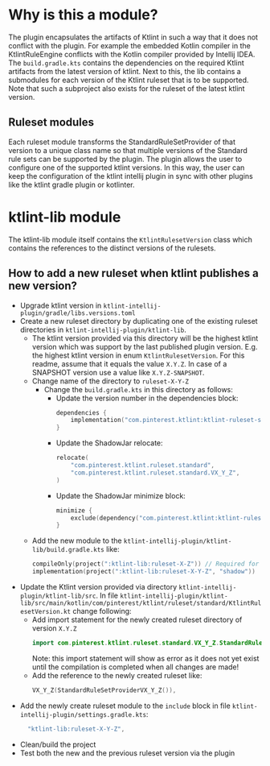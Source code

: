 # Why is this a module?

The plugin encapsulates the artifacts of Ktlint in such a way that it does not conflict with the plugin. For example the embedded Kotlin compiler in the KtlintRuleEngine conflicts with the Kotlin compiler provided by Intellij IDEA. The `build.gradle.kts` contains the dependencies on the required Ktlint artifacts from the latest version of ktlint. Next to this, the lib contains a submodules for each version of the Ktlint ruleset that is to be supported. Note that such a subproject also exists for the ruleset of the latest ktlint version.

## Ruleset modules

Each ruleset module transforms the StandardRuleSetProvider of that version to a unique class name so that multiple versions of the Standard rule sets can be supported by the plugin. The plugin allows the user to configure one of the supported ktlint versions. In this way, the user can keep the configuration of the ktlint intellij plugin in sync with other plugins like the ktlint gradle plugin or kotlinter.

# ktlint-lib module

The ktlint-lib module itself contains the `KtlintRulesetVersion` class which contains the references to the distinct versions of the rulesets. 

## How to add a new ruleset when ktlint publishes a new version?

* Upgrade ktlint version in `ktlint-intellij-plugin/gradle/libs.versions.toml`
* Create a new ruleset directory by duplicating one of the existing ruleset directories in `ktlint-intellij-plugin/ktlint-lib`.
  * The ktlint version provided via this directory will be the highest ktlint version which was support by the last published plugin version. E.g. the highest ktlint version in enum `KtlintRulesetVersion`. For this readme, assume that it equals the value `X.Y.Z`. In case of a SNAPSHOT version use a value like `X.Y.Z-SNAPSHOT`.
  * Change name of the directory to `ruleset-X-Y-Z`
    * Change the `build.gradle.kts` in this directory as follows:
      * Update the version number in the dependencies block:
        ```kotlin
        dependencies {
            implementation("com.pinterest.ktlint:ktlint-ruleset-standard:X.Y.Z")
        }
        ```
      * Update the ShadowJar relocate:
        ```kotlin
        relocate(
            "com.pinterest.ktlint.ruleset.standard",
            "com.pinterest.ktlint.ruleset.standard.VX_Y_Z",
        )
        ```
      * Update the ShadowJar minimize block:
        ```kotlin
        minimize {
            exclude(dependency("com.pinterest.ktlint:ktlint-ruleset-standard:X.Y.Z"))
        }
        ```
  * Add the new module to the `ktlint-intellij-plugin/ktlint-lib/build.gradle.kts` like:
    ```kotlin
    compileOnly(project(":ktlint-lib:ruleset-X-Z")) // Required for IDE
    implementation(project(":ktlint-lib:ruleset-X-Y-Z", "shadow"))
    ```
* Update the Ktlint version provided via directory `ktlint-intellij-plugin/ktlint-lib/src`. In file `ktlint-intellij-plugin/ktlint-lib/src/main/kotlin/com/pinterest/ktlint/ruleset/standard/KtlintRulesetVersion.kt` change following:
  * Add import statement for the newly created ruleset directory of version `X.Y.Z`
    ```kotlin
    import com.pinterest.ktlint.ruleset.standard.VX_Y_Z.StandardRuleSetProvider as StandardRuleSetProviderVX_Y_Z
    ```
    Note: this import statement will show as error as it does not yet exist until the compilation is completed when all changes are made!
  * Add the reference to the newly created ruleset like:
    ```kotlin
    VX_Y_Z(StandardRuleSetProviderVX_Y_Z()),
    ```
* Add the newly create ruleset module to the `include` block in file `ktlint-intellij-plugin/settings.gradle.kts`:
  ```kotlin
    "ktlint-lib:ruleset-X-Y-Z",
  ```
* Clean/build the project
* Test both the new and the previous ruleset version via the plugin
